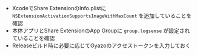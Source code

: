 - XcodeでShare ExtensionのInfo.plistに `NSExtensionActivationSupportsImageWithMaxCount` を追加していることを確認
- 本体アプリとShare ExtensionのApp Groupに `group.logsense` が設定されていることを確認
- Releaseビルド時に必要に応じてGyazoのアクセストークンを入力しておく
